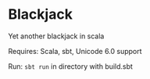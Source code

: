 Blackjack
=========

Yet another blackjack in scala

Requires: Scala, sbt, Unicode 6.0 support

Run: `sbt run` in directory with build.sbt